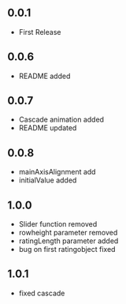 ## 0.0.1

* First Release

## 0.0.6

* README added

## 0.0.7

* Cascade animation added
* README updated

## 0.0.8

* mainAxisAlignment add
* initialValue added

## 1.0.0

* Slider function removed
* rowheight parameter removed
* ratingLength parameter added
* bug on first ratingobject fixed

## 1.0.1

* fixed cascade